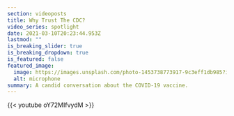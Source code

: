 ```yaml
---
section: videoposts
title: Why Trust The CDC?
video_series: spotlight
date: 2021-03-10T20:23:44.953Z
lastmod: ""
is_breaking_slider: true
is_breaking_dropdown: true
is_featured: false
featured_image:
  image: https://images.unsplash.com/photo-1453738773917-9c3eff1db985?ixid=MXwxMjA3fDB8MHxzZWFyY2h8MTB8fG1pY3JvcGhvbmV8ZW58MHx8MHw%3D&ixlib=rb-1.2.1&auto=format&fit=crop&w=800&q=60
  alt: microphone
summary: A candid conversation about the COVID-19 vaccine.
---
```





{{< youtube oY72MIfvydM >}}
